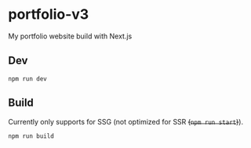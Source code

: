 # portfolio-v3

My portfolio website build with Next.js

## Dev

```
npm run dev
```

## Build

Currently only supports for SSG (not optimized for SSR ~~(`npm run start`)~~).

```
npm run build
```
